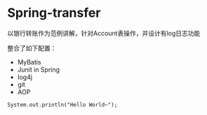 # Spring-transfer

以银行转账作为范例讲解，针对Account表操作，并设计有log日志功能

整合了如下配置：

- MyBatis
- Junit in Spring
- log4j
- git
- AOP

```
System.out.println("Hello World~");
```
